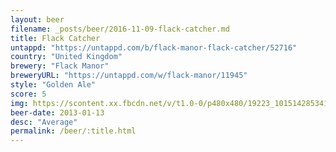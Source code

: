 ```yaml
---
layout: beer
filename: _posts/beer/2016-11-09-flack-catcher.md
title: Flack Catcher
untappd: "https://untappd.com/b/flack-manor-flack-catcher/52716"
country: "United Kingdom"
brewery: "Flack Manor"
breweryURL: "https://untappd.com/w/flack-manor/11945"
style: "Golden Ale"
score: 5
img: https://scontent.xx.fbcdn.net/v/t1.0-0/p480x480/19223_10151428534118745_318984545_n.jpg?oh=be77563e797f5e689513a987c599bc8f&oe=5903BA75
beer-date: 2013-01-13
desc: "Average"
permalink: /beer/:title.html
---
```

